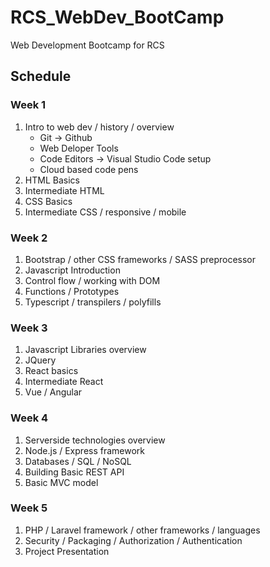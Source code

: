# RCS_WebDev_BootCamp
Web Development Bootcamp for RCS

## Schedule

### Week 1
1. Intro to web dev / history / overview
   * Git -> Github
   * Web Deloper Tools
   * Code Editors -> Visual Studio Code setup
   * Cloud based code pens
2. HTML Basics
3. Intermediate HTML
4. CSS Basics
5. Intermediate CSS / responsive / mobile

### Week 2
1. Bootstrap / other CSS frameworks / SASS preprocessor
2. Javascript Introduction
3. Control flow / working with DOM
4. Functions / Prototypes
5. Typescript / transpilers / polyfills


### Week 3
1. Javascript Libraries overview
2. JQuery
3. React basics
4. Intermediate React
5. Vue / Angular 


### Week 4
1. Serverside technologies overview
2. Node.js / Express framework
3. Databases / SQL / NoSQL
4. Building Basic REST API
5. Basic MVC model

### Week 5
1. PHP / Laravel framework / other frameworks / languages
2. Security / Packaging / Authorization / Authentication
3. Project Presentation
